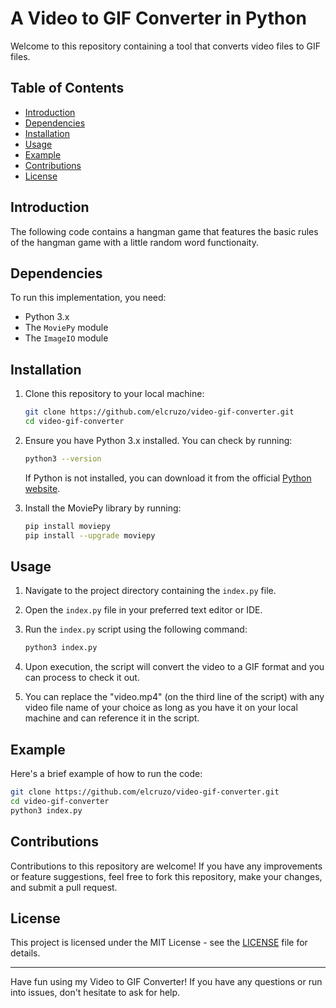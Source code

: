 # A Video to GIF Converter in Python

Welcome to this repository containing a tool that converts video files to GIF files.

## Table of Contents

- [Introduction](#introduction)
- [Dependencies](#dependencies)
- [Installation](#installation)
- [Usage](#usage)
- [Example](#example)
- [Contributions](#contributions)
- [License](#license)

## Introduction

The following code contains a hangman game that features the basic rules of the hangman game with a little random word functionaity.

## Dependencies

To run this implementation, you need:

- Python 3.x
- The `MoviePy` module
- The `ImageIO` module

## Installation

1. Clone this repository to your local machine:

   ```bash
   git clone https://github.com/elcruzo/video-gif-converter.git
   cd video-gif-converter
   ```

2. Ensure you have Python 3.x installed. You can check by running:

   ```bash
   python3 --version
   ```

   If Python is not installed, you can download it from the official [Python website](https://www.python.org/downloads/).

3. Install the MoviePy library by running:
    ```bash
   pip install moviepy
   pip install --upgrade moviepy
   ```

## Usage

1. Navigate to the project directory containing the `index.py` file.

2. Open the `index.py` file in your preferred text editor or IDE.

3. Run the `index.py` script using the following command:

   ```bash
   python3 index.py
   ```

6. Upon execution, the script will convert the video to a GIF format and you can process to check it out.

7. You can replace the "video.mp4" (on the third line of the script) with any video file name of your choice as long as you have it on your local machine and can reference it in the script.

## Example

Here's a brief example of how to run the code:

```bash
git clone https://github.com/elcruzo/video-gif-converter.git
cd video-gif-converter
python3 index.py
```

## Contributions

Contributions to this repository are welcome! If you have any improvements or feature suggestions, feel free to fork this repository, make your changes, and submit a pull request.

## License

This project is licensed under the MIT License - see the [LICENSE](LICENSE) file for details.

---

Have fun using my Video to GIF Converter! If you have any questions or run into issues, don't hesitate to ask for help.

